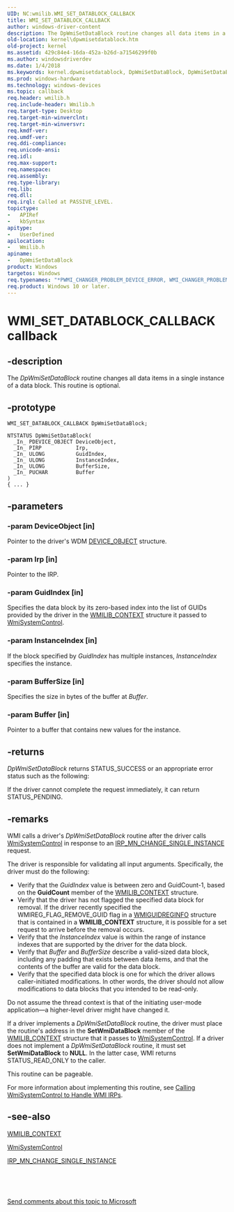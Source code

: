```yaml
---
UID: NC:wmilib.WMI_SET_DATABLOCK_CALLBACK
title: WMI_SET_DATABLOCK_CALLBACK
author: windows-driver-content
description: The DpWmiSetDataBlock routine changes all data items in a single instance of a data block. This routine is optional.
old-location: kernel\dpwmisetdatablock.htm
old-project: kernel
ms.assetid: 429c84e4-16da-452a-b26d-a71546299f0b
ms.author: windowsdriverdev
ms.date: 1/4/2018
ms.keywords: kernel.dpwmisetdatablock, DpWmiSetDataBlock, DpWmiSetDataBlock callback function [Kernel-Mode Driver Architecture], DpWmiSetDataBlock, WMI_SET_DATABLOCK_CALLBACK, WMI_SET_DATABLOCK_CALLBACK, wmilib/DpWmiSetDataBlock, k903_bb4a483a-1ffc-4664-930b-13cc3579086e.xml
ms.prod: windows-hardware
ms.technology: windows-devices
ms.topic: callback
req.header: wmilib.h
req.include-header: Wmilib.h
req.target-type: Desktop
req.target-min-winverclnt: 
req.target-min-winversvr: 
req.kmdf-ver: 
req.umdf-ver: 
req.ddi-compliance: 
req.unicode-ansi: 
req.idl: 
req.max-support: 
req.namespace: 
req.assembly: 
req.type-library: 
req.lib: 
req.dll: 
req.irql: Called at PASSIVE_LEVEL.
topictype:
-	APIRef
-	kbSyntax
apitype:
-	UserDefined
apilocation:
-	Wmilib.h
apiname:
-	DpWmiSetDataBlock
product: Windows
targetos: Windows
req.typenames: "*PWMI_CHANGER_PROBLEM_DEVICE_ERROR, WMI_CHANGER_PROBLEM_DEVICE_ERROR"
req.product: Windows 10 or later.
---
```


# WMI_SET_DATABLOCK_CALLBACK callback


## -description


The <i>DpWmiSetDataBlock</i> routine changes all data items in a single instance of a data block. This routine is optional.


## -prototype


````
WMI_SET_DATABLOCK_CALLBACK DpWmiSetDataBlock;

NTSTATUS DpWmiSetDataBlock(
  _In_ PDEVICE_OBJECT DeviceObject,
  _In_ PIRP           Irp,
  _In_ ULONG          GuidIndex,
  _In_ ULONG          InstanceIndex,
  _In_ ULONG          BufferSize,
  _In_ PUCHAR         Buffer
)
{ ... }
````


## -parameters




### -param DeviceObject [in]

Pointer to the driver's WDM <a href="..\wdm\ns-wdm-_device_object.md">DEVICE_OBJECT</a> structure.


### -param Irp [in]

Pointer to the IRP.


### -param GuidIndex [in]

Specifies the data block by its zero-based index into the list of GUIDs provided by the driver in the <a href="..\wmilib\ns-wmilib-_wmilib_context.md">WMILIB_CONTEXT</a> structure it passed to <a href="..\wmilib\nf-wmilib-wmisystemcontrol.md">WmiSystemControl</a>.


### -param InstanceIndex [in]

If the block specified by <i>GuidIndex </i>has multiple instances, <i>InstanceIndex</i> specifies the instance.


### -param BufferSize [in]

Specifies the size in bytes of the buffer at <i>Buffer</i>.


### -param Buffer [in]

Pointer to a buffer that contains new values for the instance.


## -returns


<i>DpWmiSetDataBlock</i> returns STATUS_SUCCESS or an appropriate error status such as the following:

If the driver cannot complete the request immediately, it can return STATUS_PENDING.



## -remarks


WMI calls a driver's <i>DpWmiSetDataBlock</i> routine after the driver calls <a href="..\wmilib\nf-wmilib-wmisystemcontrol.md">WmiSystemControl</a> in response to an <a href="https://msdn.microsoft.com/library/windows/hardware/ff550831">IRP_MN_CHANGE_SINGLE_INSTANCE</a> request.

The driver is responsible for validating all input arguments. Specifically, the driver must do the following:
<ul>
<li>
Verify that the <i>GuidIndex</i> value is between zero and GuidCount-1, based on the <b>GuidCount</b> member of the <a href="..\wmilib\ns-wmilib-_wmilib_context.md">WMILIB_CONTEXT</a> structure.

</li>
<li>
Verify that the driver has not flagged the specified data block for removal. If the driver recently specified the WMIREG_FLAG_REMOVE_GUID flag in a <a href="..\wmilib\ns-wmilib-_wmiguidreginfo.md">WMIGUIDREGINFO</a> structure that is contained in a <b>WMILIB_CONTEXT</b> structure, it is possible for a set request to arrive before the removal occurs.

</li>
<li>
Verify that the <i>InstanceIndex</i> value is within the range of instance indexes that are supported by the driver for the data block.

</li>
<li>
Verify that <i>Buffer</i> and <i>BufferSize</i> describe a valid-sized data block, including any padding that exists between data items, and that the contents of the buffer are valid for the data block.

</li>
<li>
Verify that the specified data block is one for which the driver allows caller-initiated modifications. In other words, the driver should not allow modifications to data blocks that you intended to be read-only.

</li>
</ul>Do not assume the thread context is that of the initiating user-mode application—a higher-level driver might have changed it.

If a driver implements a <i>DpWmiSetDataBlock</i> routine, the driver must place the routine's address in the <b>SetWmiDataBlock</b> member of the <a href="..\wmilib\ns-wmilib-_wmilib_context.md">WMILIB_CONTEXT</a> structure that it passes to <a href="..\wmilib\nf-wmilib-wmisystemcontrol.md">WmiSystemControl</a>. If a driver does not implement a <i>DpWmiSetDataBlock</i> routine, it must set <b>SetWmiDataBlock</b> to <b>NULL</b>. In the latter case, WMI returns STATUS_READ_ONLY to the caller.

This routine can be pageable.

For more information about implementing this routine, see <a href="https://msdn.microsoft.com/library/windows/hardware/ff540741">Calling WmiSystemControl to Handle WMI IRPs</a>.



## -see-also

<a href="..\wmilib\ns-wmilib-_wmilib_context.md">WMILIB_CONTEXT</a>

<a href="..\wmilib\nf-wmilib-wmisystemcontrol.md">WmiSystemControl</a>

<a href="https://msdn.microsoft.com/library/windows/hardware/ff550831">IRP_MN_CHANGE_SINGLE_INSTANCE</a>

 

 

<a href="mailto:wsddocfb@microsoft.com?subject=Documentation%20feedback [kernel\kernel]:%20WMI_SET_DATABLOCK_CALLBACK callback function%20 RELEASE:%20(1/4/2018)&amp;body=%0A%0APRIVACY STATEMENT%0A%0AWe use your feedback to improve the documentation. We don't use your email address for any other purpose, and we'll remove your email address from our system after the issue that you're reporting is fixed. While we're working to fix this issue, we might send you an email message to ask for more info. Later, we might also send you an email message to let you know that we've addressed your feedback.%0A%0AFor more info about Microsoft's privacy policy, see http://privacy.microsoft.com/en-us/default.aspx." title="Send comments about this topic to Microsoft">Send comments about this topic to Microsoft</a>

